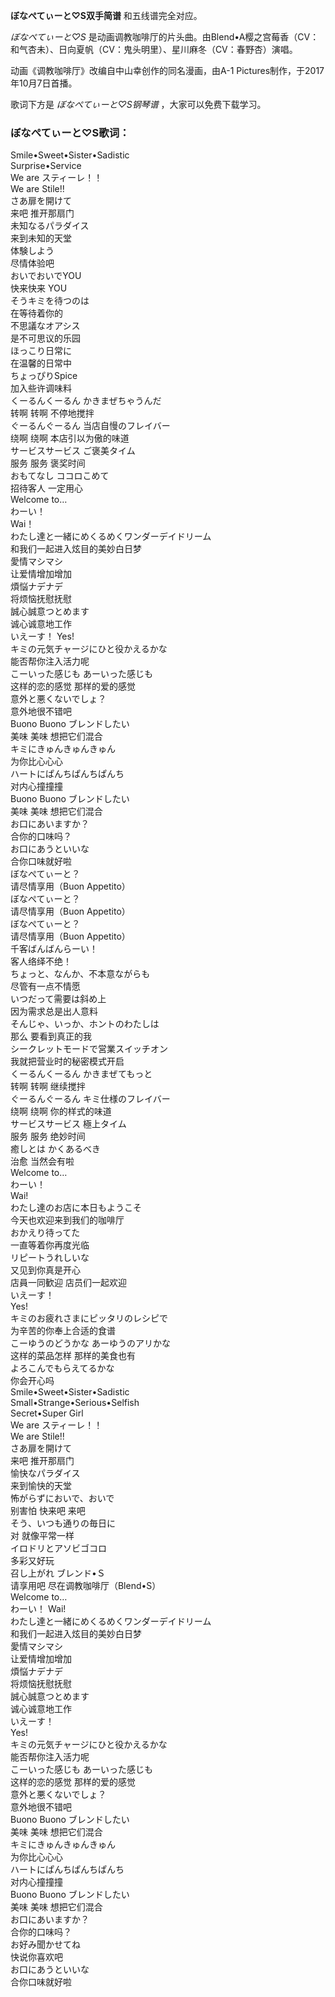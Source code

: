 

**ぼなぺてぃーと♡S双手简谱** 和五线谱完全对应。

_ぼなぺてぃーと♡S_ 是动画调教咖啡厅的片头曲。由Blend•A樱之宫莓香（CV：和气杏未）、日向夏帆（CV：鬼头明里）、星川麻冬（CV：春野杏）演唱。

动画《调教咖啡厅》改编自中山幸创作的同名漫画，由A-1 Pictures制作，于2017年10月7日首播。

歌词下方是 _ぼなぺてぃーと♡S钢琴谱_ ，大家可以免费下载学习。

### ぼなぺてぃーと♡S歌词：

Smile•Sweet•Sister•Sadistic  
Surprise•Service  
We are スティーレ！！  
We are Stile!!  
さあ扉を開けて  
来吧 推开那扇门  
未知なるパラダイス  
来到未知的天堂  
体験しよう  
尽情体验吧  
おいでおいでYOU  
快来快来 YOU  
そうキミを待つのは  
在等待着你的  
不思議なオアシス  
是不可思议的乐园  
ほっこり日常に  
在温馨的日常中  
ちょっぴりSpice  
加入些许调味料  
くーるんくーるん かきまぜちゃうんだ  
转啊 转啊 不停地搅拌  
ぐーるんぐーるん 当店自慢のフレイバー  
绕啊 绕啊 本店引以为傲的味道  
サービスサービス ご褒美タイム  
服务 服务 褒奖时间  
おもてなし ココロこめて  
招待客人 一定用心  
Welcome to…  
わーい！  
Wai！  
わたし達と一緒にめくるめくワンダーデイドリーム  
和我们一起进入炫目的美妙白日梦  
愛情マシマシ  
让爱情增加增加  
煩悩ナデナデ  
将烦恼抚慰抚慰  
誠心誠意つとめます  
诚心诚意地工作  
いえーす！ Yes!  
キミの元気チャージにひと役かえるかな  
能否帮你注入活力呢  
こーいった感じも あーいった感じも  
这样的恋的感觉 那样的爱的感觉  
意外と悪くないでしょ？  
意外地很不错吧  
Buono Buono ブレンドしたい  
美味 美味 想把它们混合  
キミにきゅんきゅんきゅん  
为你比心心心  
ハートにぱんちぱんちぱんち  
对内心撞撞撞  
Buono Buono ブレンドしたい  
美味 美味 想把它们混合  
お口にあいますか？  
合你的口味吗？  
お口にあうといいな  
合你口味就好啦  
ぼなぺてぃーと？  
请尽情享用（Buon Appetito）  
ぼなぺてぃーと？  
请尽情享用（Buon Appetito）  
ぼなぺてぃーと？  
请尽情享用（Buon Appetito）  
千客ばんばんらーい！  
客人络绎不绝！  
ちょっと、なんか、不本意ながらも  
尽管有一点不情愿  
いつだって需要は斜め上  
因为需求总是出人意料  
そんじゃ、いっか、ホントのわたしは  
那么 要看到真正的我  
シークレットモードで営業スイッチオン  
我就把营业时的秘密模式开启  
くーるんくーるん かきまぜてもっと  
转啊 转啊 继续搅拌  
ぐーるんぐーるん キミ仕様のフレイバー  
绕啊 绕啊 你的样式的味道  
サービスサービス 極上タイム  
服务 服务 绝妙时间  
癒しとは かくあるべき  
治愈 当然会有啦  
Welcome to…  
わーい！  
Wai!  
わたし達のお店に本日もようこそ  
今天也欢迎来到我们的咖啡厅  
おかえり待ってた  
一直等着你再度光临  
リピートうれしいな  
又见到你真是开心  
店員一同歓迎 店员们一起欢迎  
いえーす！  
Yes!  
キミのお疲れさまにピッタリのレシピで  
为辛苦的你奉上合适的食谱  
こーゆうのどうかな あーゆうのアリかな  
这样的菜品怎样 那样的美食也有  
よろこんでもらえてるかな  
你会开心吗  
Smile•Sweet•Sister•Sadistic  
Small•Strange•Serious•Selfish  
Secret•Super Girl  
We are スティーレ！！  
We are Stile!!  
さあ扉を開けて  
来吧 推开那扇门  
愉快なパラダイス  
来到愉快的天堂  
怖がらずにおいで、おいで  
别害怕 快来吧 来吧  
そう、いつも通りの毎日に  
对 就像平常一样  
イロドリとアソビゴコロ  
多彩又好玩  
召し上がれ ブレンド•Ｓ  
请享用吧 尽在调教咖啡厅（Blend•S）  
Welcome to…  
わーい！ Wai!  
わたし達と一緒にめくるめくワンダーデイドリーム  
和我们一起进入炫目的美妙白日梦  
愛情マシマシ  
让爱情增加增加  
煩悩ナデナデ  
将烦恼抚慰抚慰  
誠心誠意つとめます  
诚心诚意地工作  
いえーす！  
Yes!  
キミの元気チャージにひと役かえるかな  
能否帮你注入活力呢  
こーいった感じも あーいった感じも  
这样的恋的感觉 那样的爱的感觉  
意外と悪くないでしょ？  
意外地很不错吧  
Buono Buono ブレンドしたい  
美味 美味 想把它们混合  
キミにきゅんきゅんきゅん  
为你比心心心  
ハートにぱんちぱんちぱんち  
对内心撞撞撞  
Buono Buono ブレンドしたい  
美味 美味 想把它们混合  
お口にあいますか？  
合你的口味吗？  
お好み聞かせてね  
快说你喜欢吧  
お口にあうといいな  
合你口味就好啦

